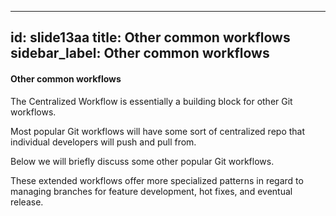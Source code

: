 
---
id: slide13aa
title: Other common workflows
sidebar_label: Other common workflows
---


#### Other common workflows
The Centralized Workflow is essentially a building block for other Git workflows.

Most popular Git workflows will have some sort of centralized repo that individual developers will push and pull from.

Below we will briefly discuss some other popular Git workflows.

These extended workflows offer more specialized patterns in regard to managing branches for feature development, hot fixes, and eventual release.
